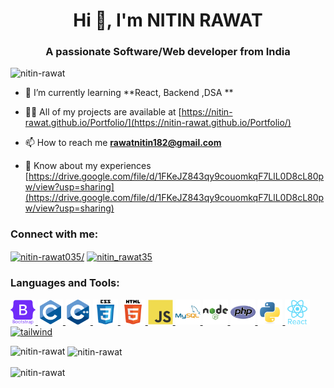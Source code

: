 <h1 align="center">Hi 👋, I'm NITIN RAWAT</h1>
<h3 align="center">A passionate Software/Web developer from India</h3>

<p align="left"> <img src="https://komarev.com/ghpvc/?username=nitin-rawat&label=Profile%20views&color=0e75b6&style=flat" alt="nitin-rawat" /> </p>

- 🌱 I’m currently learning **React, Backend ,DSA **

- 👨‍💻 All of my projects are available at [https://nitin-rawat.github.io/Portfolio/](https://nitin-rawat.github.io/Portfolio/)

- 📫 How to reach me **rawatnitin182@gmail.com**

- 📄 Know about my experiences [https://drive.google.com/file/d/1FKeJZ843qy9couomkqF7LlL0D8cL80pw/view?usp=sharing](https://drive.google.com/file/d/1FKeJZ843qy9couomkqF7LlL0D8cL80pw/view?usp=sharing)

<h3 align="left">Connect with me:</h3>
<p align="left">
<a href="https://linkedin.com/in/nitin-rawat035/" target="blank"><img align="center" src="https://raw.githubusercontent.com/rahuldkjain/github-profile-readme-generator/master/src/images/icons/Social/linked-in-alt.svg" alt="nitin-rawat035/" height="30" width="40" /></a>
<a href="https://instagram.com/nitin_rawat35" target="blank"><img align="center" src="https://raw.githubusercontent.com/rahuldkjain/github-profile-readme-generator/master/src/images/icons/Social/instagram.svg" alt="nitin_rawat35" height="30" width="40" /></a>
</p>

<h3 align="left">Languages and Tools:</h3>
<p align="left"> <a href="https://getbootstrap.com" target="_blank" rel="noreferrer"> <img src="https://raw.githubusercontent.com/devicons/devicon/master/icons/bootstrap/bootstrap-plain-wordmark.svg" alt="bootstrap" width="40" height="40"/> </a> <a href="https://www.cprogramming.com/" target="_blank" rel="noreferrer"> <img src="https://raw.githubusercontent.com/devicons/devicon/master/icons/c/c-original.svg" alt="c" width="40" height="40"/> </a> <a href="https://www.w3schools.com/cpp/" target="_blank" rel="noreferrer"> <img src="https://raw.githubusercontent.com/devicons/devicon/master/icons/cplusplus/cplusplus-original.svg" alt="cplusplus" width="40" height="40"/> </a> <a href="https://www.w3schools.com/css/" target="_blank" rel="noreferrer"> <img src="https://raw.githubusercontent.com/devicons/devicon/master/icons/css3/css3-original-wordmark.svg" alt="css3" width="40" height="40"/> </a> <a href="https://www.w3.org/html/" target="_blank" rel="noreferrer"> <img src="https://raw.githubusercontent.com/devicons/devicon/master/icons/html5/html5-original-wordmark.svg" alt="html5" width="40" height="40"/> </a> <a href="https://developer.mozilla.org/en-US/docs/Web/JavaScript" target="_blank" rel="noreferrer"> <img src="https://raw.githubusercontent.com/devicons/devicon/master/icons/javascript/javascript-original.svg" alt="javascript" width="40" height="40"/> </a> <a href="https://www.mysql.com/" target="_blank" rel="noreferrer"> <img src="https://raw.githubusercontent.com/devicons/devicon/master/icons/mysql/mysql-original-wordmark.svg" alt="mysql" width="40" height="40"/> </a> <a href="https://nodejs.org" target="_blank" rel="noreferrer"> <img src="https://raw.githubusercontent.com/devicons/devicon/master/icons/nodejs/nodejs-original-wordmark.svg" alt="nodejs" width="40" height="40"/> </a> <a href="https://www.php.net" target="_blank" rel="noreferrer"> <img src="https://raw.githubusercontent.com/devicons/devicon/master/icons/php/php-original.svg" alt="php" width="40" height="40"/> </a> <a href="https://www.python.org" target="_blank" rel="noreferrer"> <img src="https://raw.githubusercontent.com/devicons/devicon/master/icons/python/python-original.svg" alt="python" width="40" height="40"/> </a> <a href="https://reactjs.org/" target="_blank" rel="noreferrer"> <img src="https://raw.githubusercontent.com/devicons/devicon/master/icons/react/react-original-wordmark.svg" alt="react" width="40" height="40"/> </a> <a href="https://tailwindcss.com/" target="_blank" rel="noreferrer"> <img src="https://www.vectorlogo.zone/logos/tailwindcss/tailwindcss-icon.svg" alt="tailwind" width="40" height="40"/> </a> </p>

<p><img align="left" src="https://github-readme-stats.vercel.app/api/top-langs?username=nitin-rawat&show_icons=true&locale=en&layout=compact" alt="nitin-rawat" /></p>

<p>&nbsp;<img align="center" src="https://github-readme-stats.vercel.app/api?username=nitin-rawat&show_icons=true&locale=en" alt="nitin-rawat" /></p>

<p><img align="center" src="https://github-readme-streak-stats.herokuapp.com/?user=nitin-rawat&" alt="nitin-rawat" /></p>
